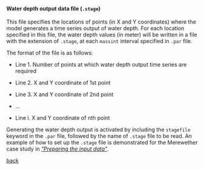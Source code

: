 #### Water depth output data file (`.stage`)

This file specifies the locations of points (in X and Y coordinates) where the model generates a time series output of water depth. 
For each location specified in this file, the water depth values (in meter) will be written in a file with the extension of `.stage`, at each `massint` interval specified in `.par` file. 

The format of the file is as follows:

- Line 1. Number of points at which water depth output time series are required 

- Line 2. X and Y coordinate of 1st point

- Line 3. X and Y coordinate of 2nd point

- ...

- Line i. X and Y coordinate of nth point


Generating the water depth output is activated by including the `stagefile` keyword in the `.par` file, followed by the name of `.stage` file to be read. An example of how to set up the `.stage` file is demonstrated for the Merewether case study in [_"Preparing the input data"_](/Merewether2.md).


[back](/Merewether1.md)
